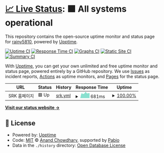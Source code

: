 # [📈 Live Status](https://status.srk.ggm.kr): <!--live status--> **🟩 All systems operational**

This repository contains the open-source uptime monitor and status page for [rainy5810](https://status.srk.ggm.kr), powered by [Upptime](https://github.com/upptime/upptime).

[![Uptime CI](https://github.com/yhg4908/srk-uptime/workflows/Uptime%20CI/badge.svg)](https://github.com/yhg4908/srk-uptime/actions?query=workflow%3A%22Uptime+CI%22)
[![Response Time CI](https://github.com/yhg4908/srk-uptime/workflows/Response%20Time%20CI/badge.svg)](https://github.com/yhg4908/srk-uptime/actions?query=workflow%3A%22Response+Time+CI%22)
[![Graphs CI](https://github.com/yhg4908/srk-uptime/workflows/Graphs%20CI/badge.svg)](https://github.com/yhg4908/srk-uptime/actions?query=workflow%3A%22Graphs+CI%22)
[![Static Site CI](https://github.com/yhg4908/srk-uptime/workflows/Static%20Site%20CI/badge.svg)](https://github.com/yhg4908/srk-uptime/actions?query=workflow%3A%22Static+Site+CI%22)
[![Summary CI](https://github.com/yhg4908/srk-uptime/workflows/Summary%20CI/badge.svg)](https://github.com/yhg4908/srk-uptime/actions?query=workflow%3A%22Summary+CI%22)

With [Upptime](https://upptime.js.org), you can get your own unlimited and free uptime monitor and status page, powered entirely by a GitHub repository. We use [Issues](https://github.com/yhg4908/srk-uptime/issues) as incident reports, [Actions](https://github.com/yhg4908/srk-uptime/actions) as uptime monitors, and [Pages](https://status.srk.ggm.kr) for the status page.

<!--start: status pages-->
<!-- This summary is generated by Upptime (https://github.com/upptime/upptime) -->
<!-- Do not edit this manually, your changes will be overwritten -->
<!-- prettier-ignore -->
| URL | Status | History | Response Time | Uptime |
| --- | ------ | ------- | ------------- | ------ |
| <img alt="" src="https://icons.duckduckgo.com/ip3/null.ico" height="13"> SRK 홈페이지 | 🟩 Up | [srk.yml](https://github.com/yhg4908/srk-uptime/commits/HEAD/history/srk.yml) | <details><summary><img alt="Response time graph" src="./graphs/srk/response-time-week.png" height="20"> 681ms</summary><br><a href="https://status.srk.ggm.kr/history/srk"><img alt="Response time 785" src="https://img.shields.io/endpoint?url=https%3A%2F%2Fraw.githubusercontent.com%2Fyhg4908%2Fsrk-uptime%2FHEAD%2Fapi%2Fsrk%2Fresponse-time.json"></a><br><a href="https://status.srk.ggm.kr/history/srk"><img alt="24-hour response time 528" src="https://img.shields.io/endpoint?url=https%3A%2F%2Fraw.githubusercontent.com%2Fyhg4908%2Fsrk-uptime%2FHEAD%2Fapi%2Fsrk%2Fresponse-time-day.json"></a><br><a href="https://status.srk.ggm.kr/history/srk"><img alt="7-day response time 681" src="https://img.shields.io/endpoint?url=https%3A%2F%2Fraw.githubusercontent.com%2Fyhg4908%2Fsrk-uptime%2FHEAD%2Fapi%2Fsrk%2Fresponse-time-week.json"></a><br><a href="https://status.srk.ggm.kr/history/srk"><img alt="30-day response time 785" src="https://img.shields.io/endpoint?url=https%3A%2F%2Fraw.githubusercontent.com%2Fyhg4908%2Fsrk-uptime%2FHEAD%2Fapi%2Fsrk%2Fresponse-time-month.json"></a><br><a href="https://status.srk.ggm.kr/history/srk"><img alt="1-year response time 785" src="https://img.shields.io/endpoint?url=https%3A%2F%2Fraw.githubusercontent.com%2Fyhg4908%2Fsrk-uptime%2FHEAD%2Fapi%2Fsrk%2Fresponse-time-year.json"></a></details> | <details><summary><a href="https://status.srk.ggm.kr/history/srk">100.00%</a></summary><a href="https://status.srk.ggm.kr/history/srk"><img alt="All-time uptime 97.11%" src="https://img.shields.io/endpoint?url=https%3A%2F%2Fraw.githubusercontent.com%2Fyhg4908%2Fsrk-uptime%2FHEAD%2Fapi%2Fsrk%2Fuptime.json"></a><br><a href="https://status.srk.ggm.kr/history/srk"><img alt="24-hour uptime 100.00%" src="https://img.shields.io/endpoint?url=https%3A%2F%2Fraw.githubusercontent.com%2Fyhg4908%2Fsrk-uptime%2FHEAD%2Fapi%2Fsrk%2Fuptime-day.json"></a><br><a href="https://status.srk.ggm.kr/history/srk"><img alt="7-day uptime 100.00%" src="https://img.shields.io/endpoint?url=https%3A%2F%2Fraw.githubusercontent.com%2Fyhg4908%2Fsrk-uptime%2FHEAD%2Fapi%2Fsrk%2Fuptime-week.json"></a><br><a href="https://status.srk.ggm.kr/history/srk"><img alt="30-day uptime 97.11%" src="https://img.shields.io/endpoint?url=https%3A%2F%2Fraw.githubusercontent.com%2Fyhg4908%2Fsrk-uptime%2FHEAD%2Fapi%2Fsrk%2Fuptime-month.json"></a><br><a href="https://status.srk.ggm.kr/history/srk"><img alt="1-year uptime 97.11%" src="https://img.shields.io/endpoint?url=https%3A%2F%2Fraw.githubusercontent.com%2Fyhg4908%2Fsrk-uptime%2FHEAD%2Fapi%2Fsrk%2Fuptime-year.json"></a></details>

<!--end: status pages-->

[**Visit our status website →**](https://status.srk.ggm.kr)

## 📄 License

- Powered by: [Upptime](https://github.com/upptime/upptime)
- Code: [MIT](./LICENSE) © [Anand Chowdhary](https://anandchowdhary.com), supported by [Pabio](https://pabio.com)
- Data in the `./history` directory: [Open Database License](https://opendatacommons.org/licenses/odbl/1-0/)
